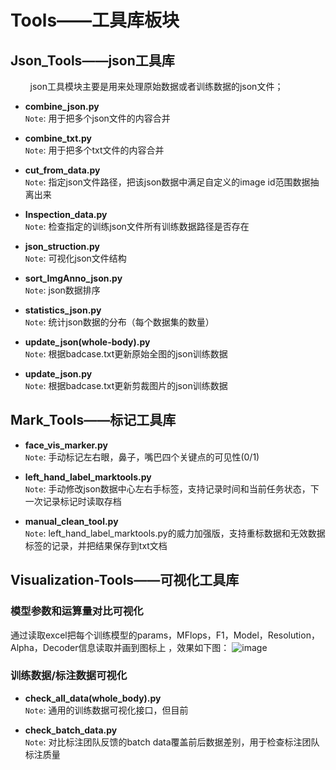 # Tools——工具库板块

## Json_Tools——json工具库
        json工具模块主要是用来处理原始数据或者训练数据的json文件；
- **combine_json.py**  
```Note```: 用于把多个json文件的内容合并 


- **combine_txt.py**  
```Note```: 用于把多个txt文件的内容合并


- **cut_from_data.py**  
```Note```: 指定json文件路径，把该json数据中满足自定义的image id范围数据抽离出来

  
- **Inspection_data.py**  
```Note```: 检查指定的训练json文件所有训练数据路径是否存在


- **json_struction.py**  
```Note```: 可视化json文件结构


- **sort_ImgAnno_json.py**  
```Note```: json数据排序


- **statistics_json.py**  
```Note```: 统计json数据的分布（每个数据集的数量）


- **update_json(whole-body).py**  
```Note```: 根据badcase.txt更新原始全图的json训练数据


- **update_json.py**  
```Note```: 根据badcase.txt更新剪裁图片的json训练数据


## Mark_Tools——标记工具库
- **face_vis_marker.py**  
```Note```: 手动标记左右眼，鼻子，嘴巴四个关键点的可见性(0/1)


- **left_hand_label_marktools.py**  
```Note```: 手动修改json数据中心左右手标签，支持记录时间和当前任务状态，下一次记录标记时读取存档


- **manual_clean_tool.py**  
```Note```: left_hand_label_marktools.py的威力加强版，支持重标数据和无效数据标签的记录，并把结果保存到txt文档


## Visualization-Tools——可视化工具库
### 模型参数和运算量对比可视化
通过读取excel把每个训练模型的params，MFlops，F1，Model，Resolution，Alpha，Decoder信息读取并画到图标上 ，效果如下图： 
![image]()  


### 训练数据/标注数据可视化
- **check_all_data(whole_body).py**  
```Note```: 通用的训练数据可视化接口，但目前  


- **check_batch_data.py**  
```Note```: 对比标注团队反馈的batch data覆盖前后数据差别，用于检查标注团队标注质量